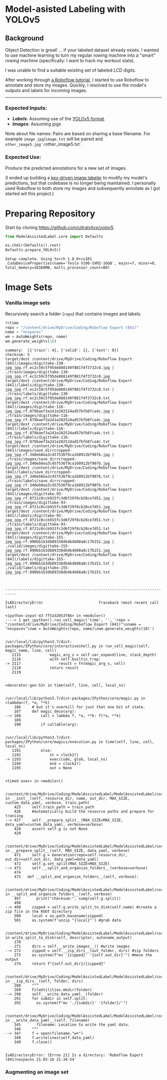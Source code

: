 # Model-asisted Labeling with YOLOv5



## Background

Object Detection is great! ... if your labeled dataset already exists. I wanted to use machine learning to turn my regular rowing machine into a "smart" rowing machine (specifically: I want to track my workout stats).

I was unable to find a suitable existing set of labeled LCD digits.

After working through [a Roboflow tutorial]( https://models.roboflow.com/object-detection/yolov5), I started to use Roboflow to annotate  and store my images. Quickly, I resolved to use the model's outputs and labels for incoming images.

---

### Expected Inputs:
* ***Labels***: Assuming use of the [YOLOv5 format](https://github.com/AlexeyAB/Yolo_mark/issues/60).
* ***Images***: Assuming jpgs

Note about file names: Pairs are based on sharing a base filename. For example `image.jpg`/`image.txt` will be paired and `other_image5.jpg'/`other_image5.txt`.

### Expected Use:

Produce the predicted annotations for a new set of images.

(I ended up building a [key-driven image labeler](https://github.com/PhilBrockman/autobbox) to modify my model's predictions, but that codebase is no longer being maintained. I personally used Roboflow to both store my images and subsequently annotate as I got started wit this project.)

# Preparing Repository

Start by cloning https://github.com/ultralytics/yolov5.

```python
from ModelAssistedLabel.core import Defaults

os.chdir(Defaults().root)
Defaults.prepare_YOLOv5()
```

    Setup complete. Using torch 1.8.0+cu101 _CudaDeviceProperties(name='Tesla V100-SXM2-16GB', major=7, minor=0, total_memory=16160MB, multi_processor_count=80)


# Image Sets

### Vanilla image sets

Recursively search a folder (`repo`) that contains images and labels.

```python
%%time 
repo = "/content/drive/MyDrive/Coding/Roboflow Export (841)"
name = "nospaces"
wm = AutoWeights(repo, name)
wm.generate_weights(10)
```

    summary:  [{'train': 4}, {'valid': 1}, {'test': 0}]
    checksum: 5
    target/dest /content/drive/MyDrive/Coding/Roboflow Export (841)/images/digittake-130-jpg_jpg.rf.ec2c59c5f95de888149f881f4f3732c8.jpg | ./train/images/digittake-130-jpg_jpg.rf.ec2c59c5f95de888149f881f4f3732c8.jpg
    target/dest /content/drive/MyDrive/Coding/Roboflow Export (841)/labels/digittake-130-jpg_jpg.rf.ec2c59c5f95de888149f881f4f3732c8.txt | ./train/labels/digittake-130-jpg_jpg.rf.ec2c59c5f95de888149f881f4f3732c8.txt
    target/dest /content/drive/MyDrive/Coding/Roboflow Export (841)/images/digittake-116-jpg_jpg.rf.879baef3a241e202524ad57bfb8fca4c.jpg | ./train/images/digittake-116-jpg_jpg.rf.879baef3a241e202524ad57bfb8fca4c.jpg
    target/dest /content/drive/MyDrive/Coding/Roboflow Export (841)/labels/digittake-116-jpg_jpg.rf.879baef3a241e202524ad57bfb8fca4c.txt | ./train/labels/digittake-116-jpg_jpg.rf.879baef3a241e202524ad57bfb8fca4c.txt
    target/dest /content/drive/MyDrive/Coding/Roboflow Export (841)/images/save_dirrcropped-jpg_jpg.rf.340eb8ea3c457536f9ca160912bf907b.jpg | ./train/images/save_dirrcropped-jpg_jpg.rf.340eb8ea3c457536f9ca160912bf907b.jpg
    target/dest /content/drive/MyDrive/Coding/Roboflow Export (841)/labels/save_dirrcropped-jpg_jpg.rf.340eb8ea3c457536f9ca160912bf907b.txt | ./train/labels/save_dirrcropped-jpg_jpg.rf.340eb8ea3c457536f9ca160912bf907b.txt
    target/dest /content/drive/MyDrive/Coding/Roboflow Export (841)/images/digittake-93-jpg_jpg.rf.8f21c0ccb915fc3d6f29f8cb28ce7d51.jpg | ./train/images/digittake-93-jpg_jpg.rf.8f21c0ccb915fc3d6f29f8cb28ce7d51.jpg
    target/dest /content/drive/MyDrive/Coding/Roboflow Export (841)/labels/digittake-93-jpg_jpg.rf.8f21c0ccb915fc3d6f29f8cb28ce7d51.txt | ./train/labels/digittake-93-jpg_jpg.rf.8f21c0ccb915fc3d6f29f8cb28ce7d51.txt
    target/dest /content/drive/MyDrive/Coding/Roboflow Export (841)/images/digittake-155-jpg_jpg.rf.990bb1b3db89338db4b4b08a8c17b151.jpg | ./valid/images/digittake-155-jpg_jpg.rf.990bb1b3db89338db4b4b08a8c17b151.jpg
    target/dest /content/drive/MyDrive/Coding/Roboflow Export (841)/labels/digittake-155-jpg_jpg.rf.990bb1b3db89338db4b4b08a8c17b151.txt | ./valid/labels/digittake-155-jpg_jpg.rf.990bb1b3db89338db4b4b08a8c17b151.txt



    ---------------------------------------------------------------------------

    IsADirectoryError                         Traceback (most recent call last)

    <ipython-input-43-7f51d2053f8b> in <module>()
    ----> 1 get_ipython().run_cell_magic('time', '', 'repo = "/content/drive/MyDrive/Coding/Roboflow Export (841)"\nname = "nospaces"\nwm = AutoWeights(repo, name)\nwm.generate_weights(10)')
    

    /usr/local/lib/python3.7/dist-packages/IPython/core/interactiveshell.py in run_cell_magic(self, magic_name, line, cell)
       2115             magic_arg_s = self.var_expand(line, stack_depth)
       2116             with self.builtin_trap:
    -> 2117                 result = fn(magic_arg_s, cell)
       2118             return result
       2119 


    <decorator-gen-53> in time(self, line, cell, local_ns)


    /usr/local/lib/python3.7/dist-packages/IPython/core/magic.py in <lambda>(f, *a, **k)
        186     # but it's overkill for just that one bit of state.
        187     def magic_deco(arg):
    --> 188         call = lambda f, *a, **k: f(*a, **k)
        189 
        190         if callable(arg):


    /usr/local/lib/python3.7/dist-packages/IPython/core/magics/execution.py in time(self, line, cell, local_ns)
       1191         else:
       1192             st = clock2()
    -> 1193             exec(code, glob, local_ns)
       1194             end = clock2()
       1195             out = None


    <timed exec> in <module>()


    /content/drive/MyDrive/Coding/ModelAssistedLabel/ModelAssistedLabel/core.py in __init__(self, resource_dir, name, out_dir, MAX_SIZE, custom_data_yaml, verbose, train_path)
        425     self.train_path = train_path
        426     #automatically build the resource paths and prepare for traniing
    --> 427     self.__prepare_split__(MAX_SIZE=MAX_SIZE, data_yaml=custom_data_yaml, verbose=verbose)
        428     assert self.g is not None
        429 


    /content/drive/MyDrive/Coding/ModelAssistedLabel/ModelAssistedLabel/core.py in __prepare_split__(self, MAX_SIZE, data_yaml, verbose)
        471     self.g = Generation(repo=self.resource_dir, out_dir=self.out_dir, data_yaml=data_yaml)
        472     self.g.set_split(MAX_SIZE=MAX_SIZE)
    --> 473     self.__split_and_organize_folders__(verbose=verbose)
        474 
        475   def __split_and_organize_folders__(self, verbose):


    /content/drive/MyDrive/Coding/ModelAssistedLabel/ModelAssistedLabel/core.py in __split_and_organize_folders__(self, verbose)
        497       print("checksum:", sumg(self.g.split))
        498 
    --> 499     zipped = self.g.write_split_to_disk(self.name) #create a zip file in the ROOT directory
        500     local = os.path.basename(zipped)
        501     os.system(f'unzip "{local}"') #grab data


    /content/drive/MyDrive/Coding/ModelAssistedLabel/ModelAssistedLabel/core.py in write_split_to_disk(self, descriptor, autoname_output)
        270 
        271     dirs = self.__write_images__() #write images
    --> 272     zipped = self.__zip_dirs__(out_folder, dirs) #zip folders
        273     os.system(f"mv '{zipped}' '{self.out_dir}'") #move the output
        274     return f"{self.out_dir}/{zipped}"


    /content/drive/MyDrive/Coding/ModelAssistedLabel/ModelAssistedLabel/core.py in __zip_dirs__(self, folder, dirs)
        288     """
        289     FileUtilities.mkdir(folder)
    --> 290     self.__write_data_yaml__(folder)
        291     for subdir in self.split:
        292       os.system(f"mv './{subdir}' '{folder}/'")


    /content/drive/MyDrive/Coding/ModelAssistedLabel/ModelAssistedLabel/core.py in __write_data_yaml__(self, filename)
        345       filename: Location to write the yaml data.
        346     """
    --> 347     f = open(filename,"w+")
        348     f.writelines(self.data_yaml)
        349     f.close()


    IsADirectoryError: [Errno 21] Is a directory: 'Roboflow Export (841)nospaces 21-03-16 21-34-54'


### Augmenting an image set
